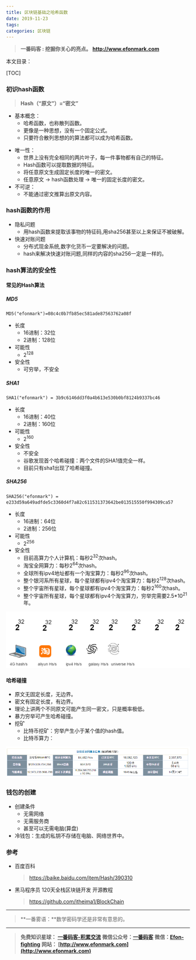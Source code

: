 ```yaml
---
title: 区块链基础之哈希函数
date: 2019-11-23
tags: 
categories: 区块链
---
```


> **一番码客 : 挖掘你关心的亮点。**
> **http://www.efonmark.com**

本文目录：

[TOC]

### 初识hash函数

>  **Hash（“原文”）=“密文”**

<!--more-->

* 基本概念：
  * 哈希函数，也称散列函数。
  * 更像是一种思想，没有一个固定公式。
  * 只要符合散列思想的的算法都可以成为哈希函数。

- 唯一性：
  - 世界上没有完全相同的两片叶子，每一件事物都有自己的特征。
  - Hash函数可以提取数据的特征。
  - 将任意原文生成固定长度的唯一的密文。
  - 任意原文 → hash函数处理 → 唯一的固定长度的密文。
- 不可逆：
  - 不能通过密文推算出原文内容。

### hash函数的作用

- 隐私问题
  - 用hash函数来提取该事物的特征码,用sha256甚至以上来保证不被破解。
- 快速对账问题
  -  分布式现金系统,数字化货币一定要解决的问题。
  -  hash来解决快速对账问题,同样的内容的sha256一定是一样的。

### hash算法的安全性

#### 常见的Hash算法

##### MD5

```shell
MD5("efonmark")=08c4c0b7fb85ec581ade87563762a08f
```

* 长度
  * 16进制：32位
  * 2进制：128位
* 可能性
  * 2<sup>128</sup>
* 安全性
  * 可穷举，不安全

##### SHA1

```shell
SHA1("efonmark") = 3b9c6146dd3f0a4b613e530b0bf8124b9337bc46
```

* 长度
  * 16进制：40位
  * 2进制：160位
* 可能性
  * 2<sup>160</sup>
* 安全性
  * 不安全
  * 谷歌发现首个哈希碰撞：两个文件的SHA1值完全一样。
  * 目前只有sha1出现了哈希碰撞。

##### SHA256

```shell
SHA256("efonmark") = e233d59a649adfde5c3360d4f7a82c611531373642be013515550f994309ca57
```

* 长度
  * 16进制：64位
  * 2进制：256位
* 可能性
  * 2<sup>256</sup>
* 安全性
  * 目前高算力个人计算机：每秒2<sup>32</sup>次hash。
  * 淘宝全网算力：每秒2<sup>64</sup>次hash。
  * 全球所有ipv4地址都有一个淘宝算力：每秒2<sup>96</sup>次hash。
  * 整个银河系所有星球，每个星球都有ipv4个淘宝算力：每秒2<sup>128</sup>次hash。
  * 整个宇宙所有星球，每个星球都有ipv4个淘宝算力：每秒2<sup>160</sup>次hash。
  * 整个宇宙所有星球，每个星球都有ipv4个淘宝算力，穷举完需要2.5*10<sup>21</sup>年。

![image-20191123084158798](2019-11-23-区块链基础之哈希函数/image-20191123084158798.png)

#### 哈希碰撞

* 原文无固定长度，无边界。
* 密文有固定长度，有边界。
* 理论上讲两个不同原文可能产生同一密文，只是概率极低。
* 暴力穷举可产生哈希碰撞。
* 挖矿
    * 比特币挖矿：穷举产生小于某个值的hash值。
    * 比特币算力：

![image-20191123074358661](2019-11-23-区块链基础之哈希函数/image-20191123074358661.png)

### 钱包的创建

* 创建条件
  * 无需网络
  * 无需服务商
  * 甚至可以无需电脑(算盘)
* 冷钱包：生成的私钥不存储在电脑、网络世界中。

### 参考

* 百度百科

  >  https://baike.baidu.com/item/Hash/390310 

* 黑马程序员 120天全栈区块链开发 开源教程

  > https://github.com/itheima1/BlockChain

----

> **一番雾语：**数学密码学还是非常有意思的。

----------

> **免费知识星球： [一番码客-积累交流](http://www.efonmark.com/efonmark-blog/readme/zhishixingqiu1.png)**
> **微信公众号：[一番码客](http://www.efonmark.com/efonmark-blog/readme/guanzhu_1.jpg)**
> **微信：[Efon-fighting](http://www.efonmark.com/efonmark-blog/readme/weixin.jpg)**
> **网站： [http://www.efonmark.com](http://www.efonmark.com)**